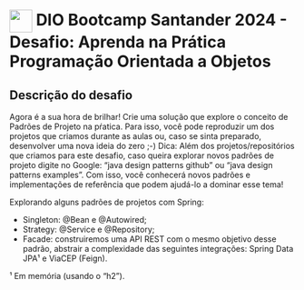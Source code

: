 <h1>
    <a href="https://www.dio.me/">
     <img align="center" width="40px" src="https://hermes.digitalinnovation.one/assets/diome/logo-minimized.png"></a>
    <span>DIO Bootcamp Santander 2024 - Desafio: Aprenda na Prática Programação Orientada a Objetos</span>
</h1>

## Descrição do desafio

Agora é a sua hora de brilhar! Crie uma solução que explore o conceito de Padrões de Projeto na pŕatica. Para isso, você pode reproduzir um dos projetos que criamos durante as aulas ou, caso se sinta preparado, desenvolver uma nova ideia do zero ;-)
Dica: Além dos projetos/repositórios que criamos para este desafio, caso queira explorar novos padrões de projeto digite no Google: “java design patterns github” ou “java design patterns examples”. Com isso, você conhecerá novos padrões e implementações de referência que podem ajudá-lo a dominar esse tema!

Explorando alguns padrões de projetos com Spring:
- Singleton: @Bean e @Autowired;
- Strategy: @Service e @Repository;
- Facade: construiremos uma API REST com o mesmo objetivo desse padrão, abstrair a complexidade das seguintes integrações: Spring Data JPA¹ e ViaCEP (Feign).

¹ Em memória (usando o “h2”).
